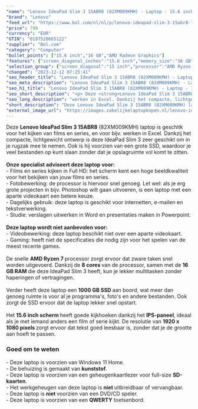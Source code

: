 ```yaml
---
"name": "Lenovo IdeaPad Slim 3 15ABR8 (82XM009KMH) - Laptop - 15.6 inch"
"brand": "Lenovo"
"feed_url": "https://www.bol.com/nl/nl/p/lenovo-ideapad-slim-3-15abr8-laptop-15-6-inch/9300000151986210"
"price": 799
"currency": "EUR"
"GTIN": "0197528665122"
"supplier": "Bol.com"
"category": "Computer"
"bullet_points": ["15.6 inch","16 GB","AMD Radeon Graphics"]
"features": {"screen_diagonal_inches":"15.6 inch","memory_size":"16 GB","graphics_card":"AMD Radeon Graphics"}
"selection_group": {"screen_diagonal":"15 inch","processor":"AMD Ryzen 7","changed_price_past_3_days":false,"product_family":"Ideapad"}
"changed": "2023-12-12 07:25:41"
"seo_header_title": "Lenovo IdeaPad Slim 3 15ABR8 (82XM009KMH) - Laptop - 15.6 inch"
"seo_meta_description": "Lenovo IdeaPad Slim 3 15ABR8 (82XM009KMH) - Laptop - 15.6 inch"
"seo_h1_title": "Lenovo IdeaPad Slim 3 15ABR8 (82XM009KMH) - Laptop - 15.6 inch"
"seo_short_description": "<p> Deze <strong>Lenovo IdeaPad Slim 3 15ABR8</strong> (82XM009KMH) laptop is geschitk voor het kijken van films en series, en voor bijv."
"seo_long_description": "werken in Excel. Dankzij het compacte, lichtgewicht ontwerp is deze IdeaPad Slim 3 zeer geschikt om in je rugzak mee te nemen. Ook is hij voorzien van een grote SSD, waardoor je veel bestanden op kunt slaan zonder dat je opslagruimte vol komt te zitten. <br /><br /><strong>Onze specialist adviseert deze laptop voor:</strong><br />- Films en series kijken in Full HD: het scherm kent een hoge beeldkwaliteit voor het bekijken van jouw films en series. <br />- Fotobewerking: de processor is hiervoor snel genoeg. Let wel: als je erg grote projecten in bijv. Photoshop wilt gaan uitvoeren, is een laptop met een aparte videokaart een betere keuze. <br />- Dagelijks gebruik: deze laptop is geschikt voor internetten, e-mailen en tekstverwerking. <br />- Studie: verslagen uitwerken in Word en presentaties maken in Powerpoint. <br /><br /><strong>Deze laptop wordt niet aanbevolen voor:</strong><br />- Videobewerking: deze laptop beschikt niet over een aparte videokaart. <br />- Gaming: heeft niet de specificaties die nodig zijn voor het spelen van de meest recente games. <br /><br />De snelle <strong>AMD Ryzen 7 </strong>processor zorgt ervoor dat zware taken snel worden uitgevoerd. Dankzij de <strong>8 cores </strong>van de processor, samen met de <strong>16 GB RAM </strong>die deze IdeaPad Slim 3 heeft, kun je lekker multitasken zonder haperingen of vertragingen. <br /><br />Verder heeft deze laptop een <strong>1000 GB SSD </strong>aan boord, wat meer dan genoeg ruimte is voor al je programma's, foto's en andere bestanden. Ook zorgt de SSD ervoor dat de laptop lekker snel opstart. <br /><br />Het <strong>15. 6 inch scherm </strong>heeft goede kijkhoeken dankzij het <strong>IPS-paneel</strong>, ideaal als je met iemand anders een film of serie kijkt. De resolutie van <strong>1920 x 1080 pixels </strong>zorgt ervoor dat tekst goed leesbaar is, zonder dat je de grootte aan hoeft te passen.  </p> <h3>Goed om te weten</h3> <p> - Deze laptop is voorzien van Windows 11 Home. <br />- De behuizing is gemaakt van <strong>kunststof</strong>. <br />- Deze laptop is voorzien van een geheugenkaartlezer voor full-size <strong>SD-kaarten</strong>. <br />- Het werkgeheugen van deze laptop is <strong>niet </strong>uitbreidbaar of vervangbaar. <br />- Deze laptop is <strong>niet </strong>voorzien van een DVD/CD speler. <br />- Deze laptop is voorzien van een <strong>QWERTY</strong> toetsenbord. </p>"
"short_description": "Deze Lenovo IdeaPad Slim 3 15ABR8 (82XM009KMH) laptop is geschitk voor het kijken van films en series, en voor bijv. werken in Excel. Dankzij het compacte, lichtgewicht ontwerp is deze IdeaPad Slim 3 zeer geschikt om in je rugzak mee te nemen. Ook is hij voorzien van een grote SSD, waardoor je veel bestanden op kunt slaan zonder dat je opslagruimte vol komt te zitten. Onze specialist adviseert deze laptop voor: - Films en series kijken in Full HD: het scherm kent een hoge beeldkwaliteit voor het bekijken van jouw films en series. - Fotobewerking: de processor is hiervoor snel genoeg. Let wel: als je erg grote projecten in bijv. Photoshop wilt gaan uitvoeren, is een laptop met een aparte videokaart een betere keuze. - Dagelijks gebruik: deze laptop is geschikt voor internetten, e-mailen en tekstverwerking. - Studie: verslagen uitwerken in Word en presentaties maken in Powerpoint. Deze laptop wordt niet aanbevolen voor: - Videobewerking: deze laptop beschikt niet over een aparte videokaart. - Gaming: heeft niet de specificaties die nodig zijn voor het spelen van de meest recente games. De snelle AMD Ryzen 7 processor zorgt ervoor dat zware taken snel worden uitgevoerd. Dankzij de 8 cores van de processor, samen met de 16 GB RAM die deze IdeaPad Slim 3 heeft, kun je lekker multitasken zonder haperingen of vertragingen. Verder heeft deze laptop een 1000 GB SSD aan boord, wat meer dan genoeg ruimte is voor al je programma's, foto's en andere bestanden. Ook zorgt de SSD ervoor dat de laptop lekker snel opstart. Het 15.6 inch scherm heeft goede kijkhoeken dankzij het IPS-paneel, ideaal als je met iemand anders een film of serie kijkt. De resolutie van 1920 x 1080 pixels zorgt ervoor dat tekst goed leesbaar is, zonder dat je de grootte aan hoeft te passen. Goed om te weten - Deze laptop is voorzien van Windows 11 Home. - De behuizing is gemaakt van kunststof. - Deze laptop is voorzien van een geheugenkaartlezer voor full-size SD-kaarten. - Het werkgeheugen van deze laptop is niet uitbreidbaar of vervangbaar. - Deze laptop is niet voorzien van een DVD/CD speler. - Deze laptop is voorzien van een QWERTY toetsenbord."
"external_image_url": "https://images.zakelijkelaptopkopen.nl/lenovo-ideapad-slim-3-15abr8-laptop-15-6-inch.webp"
---
```


<p> Deze <strong>Lenovo IdeaPad Slim 3 15ABR8</strong> (82XM009KMH) laptop is geschitk voor het kijken van films en series, en voor bijv. werken in Excel. Dankzij het compacte, lichtgewicht ontwerp is deze IdeaPad Slim 3 zeer geschikt om in je rugzak mee te nemen. Ook is hij voorzien van een grote SSD, waardoor je veel bestanden op kunt slaan zonder dat je opslagruimte vol komt te zitten.<br /><br /><strong>Onze specialist adviseert deze laptop voor:</strong><br />- Films en series kijken in Full HD: het scherm kent een hoge beeldkwaliteit voor het bekijken van jouw films en series.<br />- Fotobewerking: de processor is hiervoor snel genoeg. Let wel: als je erg grote projecten in bijv. Photoshop wilt gaan uitvoeren, is een laptop met een aparte videokaart een betere keuze.<br />- Dagelijks gebruik: deze laptop is geschikt voor internetten, e-mailen en tekstverwerking.<br />- Studie: verslagen uitwerken in Word en presentaties maken in Powerpoint.<br /><br /><strong>Deze laptop wordt niet aanbevolen voor:</strong><br />- Videobewerking: deze laptop beschikt niet over een aparte videokaart.<br />- Gaming: heeft niet de specificaties die nodig zijn voor het spelen van de meest recente games.<br /><br />De snelle <strong>AMD Ryzen 7 </strong>processor zorgt ervoor dat zware taken snel worden uitgevoerd. Dankzij de <strong>8 cores </strong>van de processor, samen met de <strong>16 GB RAM </strong>die deze IdeaPad Slim 3 heeft, kun je lekker multitasken zonder haperingen of vertragingen.<br /><br />Verder heeft deze laptop een <strong>1000 GB SSD </strong>aan boord, wat meer dan genoeg ruimte is voor al je programma's, foto's en andere bestanden. Ook zorgt de SSD ervoor dat de laptop lekker snel opstart. <br /><br />Het <strong>15.6 inch scherm </strong>heeft goede kijkhoeken dankzij het <strong>IPS-paneel</strong>, ideaal als je met iemand anders een film of serie kijkt. De resolutie van <strong>1920 x 1080 pixels </strong>zorgt ervoor dat tekst goed leesbaar is, zonder dat je de grootte aan hoeft te passen.  </p> <h3>Goed om te weten</h3> <p> - Deze laptop is voorzien van Windows 11 Home.<br />- De behuizing is gemaakt van <strong>kunststof</strong>.<br />- Deze laptop is voorzien van een geheugenkaartlezer voor full-size <strong>SD-kaarten</strong>.<br />- Het werkgeheugen van deze laptop is <strong>niet </strong>uitbreidbaar of vervangbaar.<br />- Deze laptop is <strong>niet </strong>voorzien van een DVD/CD speler.<br />- Deze laptop is voorzien van een <strong>QWERTY</strong> toetsenbord. </p>